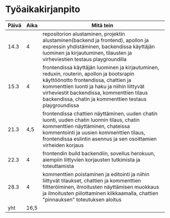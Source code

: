 # Työaikakirjanpito  

| Päivä        | Aika          | Mitä tein  |
| ------------- | ------------- | ------|
| 14.3      | 4 | repositorion alustaminen, projektin alustaminen(backend ja frontend), apollon ja expressin yhdistäminen, backendissa käyttäjän luominen ja kirjautuminen, tilausten ja virheviestien testaus playgroundilla |
| 15.3 |    4   | frontendissa käyttäjän luominen ja kirjautuminen, reduxin, routerin, apollon ja bootsrapin käyttöönotto frontendissa, chattien ja kommenttien luonti ja haku ja niihin liittyvät virheviestit backendissa, kommenttien tilaus  backendissa, chatin ja kommenttien testaus playgroundissa    |
| 21.3 |    4,5   | frontendissa chattien näyttäminen, uuden chatin luonti, uuden chatin luonnin tilaus, chatin kommenttien näyttäminen, chateissa kommentointi ja uusien kommenttien tilaus, frontendissa eslintin asennus ja sen osoittamien virheiden korjaus    |
| 22.3 |   4    | frontendin build backendiin, sovellus herokuun, aiempiin liittyvien korjausten tutkimista ja toteuttamista    |
| 28.3 |    4   |  kommenttien poistaminen ja editointi ja niihin liittyvät tilaukset, chattien ja kommenttien filtteröiminen, ilmoitusten näyttämisen muokkaus ja ilmoitusten piilottaminen klikkaamalla, chattien "pinnauksen" toteutuksen aloitus    |  
| yht |    16,5   |     |

